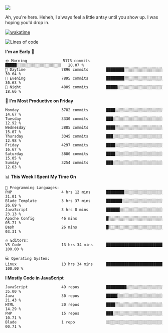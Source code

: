 ![](https://media.tenor.com/FUEC3dPyVhEAAAAM/welcome-back-minions.gif)

Ah, you're here. Heheh, 
I always feel a little antsy until you show up. I was hoping you'd drop in.

[![wakatime](https://wakatime.com/badge/user/8ad4afa2-1a56-40d1-a949-4663473915b6.svg)](https://wakatime.com/@mrepol742)

<!--START_SECTION:mrepol742-->
![Lines of code](https://img.shields.io/badge/From%20Hello%20World%20I%27ve%20Written-20.9%20million%20lines%20of%20code-blue)

**I'm an Early 🐤** 

```text
🌞 Morning                5173 commits        █████░░░░░░░░░░░░░░░░░░░░   20.07 % 
🌆 Daytime                7896 commits        ████████░░░░░░░░░░░░░░░░░   30.64 % 
🌃 Evening                7895 commits        ████████░░░░░░░░░░░░░░░░░   30.63 % 
🌙 Night                  4809 commits        █████░░░░░░░░░░░░░░░░░░░░   18.66 % 
```
📅 **I'm Most Productive on Friday** 

```text
Monday                   3782 commits        ████░░░░░░░░░░░░░░░░░░░░░   14.67 % 
Tuesday                  3330 commits        ███░░░░░░░░░░░░░░░░░░░░░░   12.92 % 
Wednesday                3885 commits        ████░░░░░░░░░░░░░░░░░░░░░   15.07 % 
Thursday                 3345 commits        ███░░░░░░░░░░░░░░░░░░░░░░   12.98 % 
Friday                   4297 commits        ████░░░░░░░░░░░░░░░░░░░░░   16.67 % 
Saturday                 3880 commits        ████░░░░░░░░░░░░░░░░░░░░░   15.05 % 
Sunday                   3254 commits        ███░░░░░░░░░░░░░░░░░░░░░░   12.63 % 
```


📊 **This Week I Spent My Time On** 

```text
💬 Programming Languages: 
PHP                      4 hrs 12 mins       ████████░░░░░░░░░░░░░░░░░   31.01 % 
Blade Template           3 hrs 37 mins       ███████░░░░░░░░░░░░░░░░░░   26.69 % 
JavaScript               3 hrs 8 mins        ██████░░░░░░░░░░░░░░░░░░░   23.13 % 
Apache Config            46 mins             █░░░░░░░░░░░░░░░░░░░░░░░░   05.71 % 
Bash                     26 mins             █░░░░░░░░░░░░░░░░░░░░░░░░   03.31 % 

🔥 Editors: 
VS Code                  13 hrs 34 mins      █████████████████████████   100.00 % 

💻 Operating System: 
Linux                    13 hrs 34 mins      █████████████████████████   100.00 % 
```

**I Mostly Code in JavaScript** 

```text
JavaScript               49 repos            █████████░░░░░░░░░░░░░░░░   35.00 % 
Java                     30 repos            █████░░░░░░░░░░░░░░░░░░░░   21.43 % 
HTML                     20 repos            ████░░░░░░░░░░░░░░░░░░░░░   14.29 % 
PHP                      15 repos            ███░░░░░░░░░░░░░░░░░░░░░░   10.71 % 
Blade                    1 repo              ░░░░░░░░░░░░░░░░░░░░░░░░░   00.71 % 
```




<!--END_SECTION:mrepol742-->
